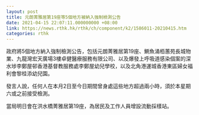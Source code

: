 ```yaml
---
layout: post
title: 元朗菁雅居第19座等5個地方被納入強制檢測公告
date: 2021-04-15 22:07:11.000000000 +08:00
link: https://news.rthk.hk/rthk/ch/component/k2/1586011-20210415.htm
categories: rthk
---
```


政府將5個地方納入強制檢測公告，包括元朗菁雅居第19座、鰂魚涌栢蕙苑長城物業、九龍灣宏天廣場3樓卓健醫療服務有限公司、以及爆發上呼吸道感染個案的深水埗李鄭屋邨香港基督教服務處李鄭屋幼兒學校，以及北角港運城香港東區婦女福利會黎桂添幼兒園。

發言人說，任何人在本月2日至今日期間曾身處這些地方超過兩小時，須於本星期六或之前接受檢測。

當局明日會在洪水橋菁雅居第19座，為居民及工作人員增設流動採樣站。
